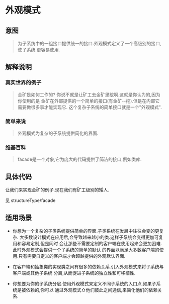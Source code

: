 # 外观模式

## 意图
> 为子系统中的一组接口提供统一的接口.外观模式定义了一个高级别的接口,使子系统
更容易使用.

## 解释说明

### 真实世界的例子

> 金矿是如何工作的? 你说不就是让矿工去金矿里挖啊.这就是你认为的,因为你使用的是
金矿在外部提供的一个简单的接口(有金矿--挖).但是在内部它需要做很多事才能实现它.
这个复杂子系统的简单接口就是一个"外观模式".

### 简单来说

> 外观模式为复杂的子系统提供简化的界面.

### 维基百科

> facade是一个对象,它为庞大的代码提供了简洁的接口,例如类库.


## 具体代码

让我们来实现金矿的例子.现在我们有矿工级别的矮人.

见 structureType/facade

## 适用场景

* 你想为一个复杂的子类系统提供简单的界面.子类系统在发展中往往会变的更复杂.
大多数设计模式在应用后,会导致越来越小的类.这样子系统会变得更加可复用和容易定制,但是同时
会让那些不需要定制的客户端在使用起来会更加困难.此时外观模式会提供一个子系统的简单的默认
的界面以满足大多数客户端的使用.只有需要自定义的客户端才会超越提供的外观默认界面.

* 在客户端和抽象类的实现类之间有很多的依赖关系.引入外观模式来将子系统与客户端或其他子系统
分离,从而促进子系统的独立性和可移植性.

* 你想要为你的子系统分层.使用外观模式来定义不同子系统的入口点.如果子系统是被依赖的,你可以
通过外观模式⇧他们彼此之间通信,来简化他们的依赖关系.